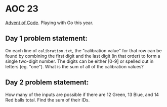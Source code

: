 # AOC 23

[Advent of Code](https://adventofcode.com/).
Playing with Go this year.

## Day 1 problem statement:

On each line of `calibration.txt`, the "calibration value" for that row can be found by combining the first digit and the last digit (in that order) to form a single two-digit number. The digits can be either [0-9] or spelled out in letters (eg. "one"). What is the sum of all of the calibration values?

## Day 2 problem statement:

How many of the inputs are possible if there are 12 Green, 13 Blue, and 14 Red balls total. Find the sum of their IDs.
